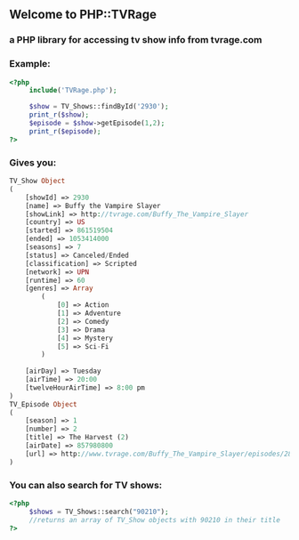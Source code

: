 Welcome to PHP::TVRage 
----------------------
### a PHP library for accessing tv show info from tvrage.com

### Example:
```php
<?php
     include('TVRage.php');

     $show = TV_Shows::findById('2930');
     print_r($show);
     $episode = $show->getEpisode(1,2);
     print_r($episode);
?>
```

### Gives you:
```php
TV_Show Object
(
    [showId] => 2930
    [name] => Buffy the Vampire Slayer
    [showLink] => http://tvrage.com/Buffy_The_Vampire_Slayer
    [country] => US
    [started] => 861519504
    [ended] => 1053414000
    [seasons] => 7
    [status] => Canceled/Ended
    [classification] => Scripted
    [network] => UPN
    [runtime] => 60
    [genres] => Array
        (
            [0] => Action
            [1] => Adventure
            [2] => Comedy
            [3] => Drama
            [4] => Mystery
            [5] => Sci-Fi
        )
        
    [airDay] => Tuesday
    [airTime] => 20:00
    [twelveHourAirTime] => 8:00 pm
)
TV_Episode Object
(
    [season] => 1
    [number] => 2
    [title] => The Harvest (2)
    [airDate] => 857980800
    [url] => http://www.tvrage.com/Buffy_The_Vampire_Slayer/episodes/28078
)
```

### You can also search for TV shows:
```php
<?php
     $shows = TV_Shows::search("90210");
     //returns an array of TV_Show objects with 90210 in their title
?>
```
